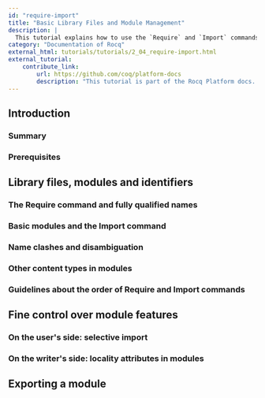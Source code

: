 ```yaml
---
id: "require-import"
title: "Basic Library Files and Module Management"
description: |
  This tutorial explains how to use the `Require` and `Import` commands to load libraries and modules in Rocq.
category: "Documentation of Rocq"
external_html: tutorials/tutorials/2_04_require-import.html
external_tutorial:
    contribute_link:
        url: https://github.com/coq/platform-docs
        description: "This tutorial is part of the Rocq Platform docs. You can contribute to the tutorial on the project's GitHub repository."
---
```


## Introduction

### Summary

### Prerequisites

## Library files, modules and identifiers

### The Require command and fully qualified names

### Basic modules and the Import command

### Name clashes and disambiguation

### Other content types in modules

### Guidelines about the order of Require and Import commands

## Fine control over module features

### On the user's side: selective import

### On the writer's side: locality attributes in modules

## Exporting a module
